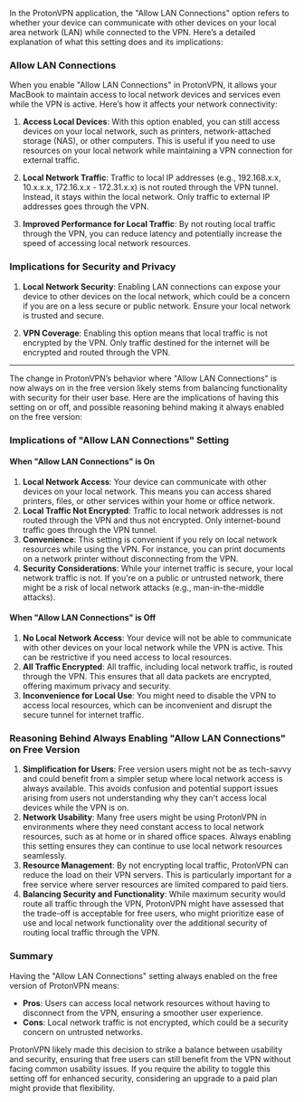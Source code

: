 In the ProtonVPN application, the "Allow LAN Connections" option refers to whether your device can communicate with other devices on your local area network (LAN) while connected to the VPN. Here’s a detailed explanation of what this setting does and its implications:

### Allow LAN Connections

When you enable "Allow LAN Connections" in ProtonVPN, it allows your MacBook to maintain access to local network devices and services even while the VPN is active. Here’s how it affects your network connectivity:

1. **Access Local Devices**: With this option enabled, you can still access devices on your local network, such as printers, network-attached storage (NAS), or other computers. This is useful if you need to use resources on your local network while maintaining a VPN connection for external traffic.
    
2. **Local Network Traffic**: Traffic to local IP addresses (e.g., 192.168.x.x, 10.x.x.x, 172.16.x.x - 172.31.x.x) is not routed through the VPN tunnel. Instead, it stays within the local network. Only traffic to external IP addresses goes through the VPN.
    
3. **Improved Performance for Local Traffic**: By not routing local traffic through the VPN, you can reduce latency and potentially increase the speed of accessing local network resources.
    

### Implications for Security and Privacy

1. **Local Network Security**: Enabling LAN connections can expose your device to other devices on the local network, which could be a concern if you are on a less secure or public network. Ensure your local network is trusted and secure.
    
2. **VPN Coverage**: Enabling this option means that local traffic is not encrypted by the VPN. Only traffic destined for the internet will be encrypted and routed through the VPN.
---
The change in ProtonVPN’s behavior where "Allow LAN Connections" is now always on in the free version likely stems from balancing functionality with security for their user base. Here are the implications of having this setting on or off, and possible reasoning behind making it always enabled on the free version:

### Implications of "Allow LAN Connections" Setting

#### When "Allow LAN Connections" is On
1. **Local Network Access**: Your device can communicate with other devices on your local network. This means you can access shared printers, files, or other services within your home or office network.
2. **Local Traffic Not Encrypted**: Traffic to local network addresses is not routed through the VPN and thus not encrypted. Only internet-bound traffic goes through the VPN tunnel.
3. **Convenience**: This setting is convenient if you rely on local network resources while using the VPN. For instance, you can print documents on a network printer without disconnecting from the VPN.
4. **Security Considerations**: While your internet traffic is secure, your local network traffic is not. If you're on a public or untrusted network, there might be a risk of local network attacks (e.g., man-in-the-middle attacks).
#### When "Allow LAN Connections" is Off
1. **No Local Network Access**: Your device will not be able to communicate with other devices on your local network while the VPN is active. This can be restrictive if you need access to local resources.
2. **All Traffic Encrypted**: All traffic, including local network traffic, is routed through the VPN. This ensures that all data packets are encrypted, offering maximum privacy and security.
3. **Inconvenience for Local Use**: You might need to disable the VPN to access local resources, which can be inconvenient and disrupt the secure tunnel for internet traffic.
### Reasoning Behind Always Enabling "Allow LAN Connections" on Free Version

1. **Simplification for Users**: Free version users might not be as tech-savvy and could benefit from a simpler setup where local network access is always available. This avoids confusion and potential support issues arising from users not understanding why they can't access local devices while the VPN is on.
2. **Network Usability**: Many free users might be using ProtonVPN in environments where they need constant access to local network resources, such as at home or in shared office spaces. Always enabling this setting ensures they can continue to use local network resources seamlessly.
3. **Resource Management**: By not encrypting local traffic, ProtonVPN can reduce the load on their VPN servers. This is particularly important for a free service where server resources are limited compared to paid tiers.
4. **Balancing Security and Functionality**: While maximum security would route all traffic through the VPN, ProtonVPN might have assessed that the trade-off is acceptable for free users, who might prioritize ease of use and local network functionality over the additional security of routing local traffic through the VPN.
### Summary
Having the "Allow LAN Connections" setting always enabled on the free version of ProtonVPN means:
- **Pros**: Users can access local network resources without having to disconnect from the VPN, ensuring a smoother user experience.
- **Cons**: Local network traffic is not encrypted, which could be a security concern on untrusted networks.

ProtonVPN likely made this decision to strike a balance between usability and security, ensuring that free users can still benefit from the VPN without facing common usability issues. If you require the ability to toggle this setting off for enhanced security, considering an upgrade to a paid plan might provide that flexibility.
